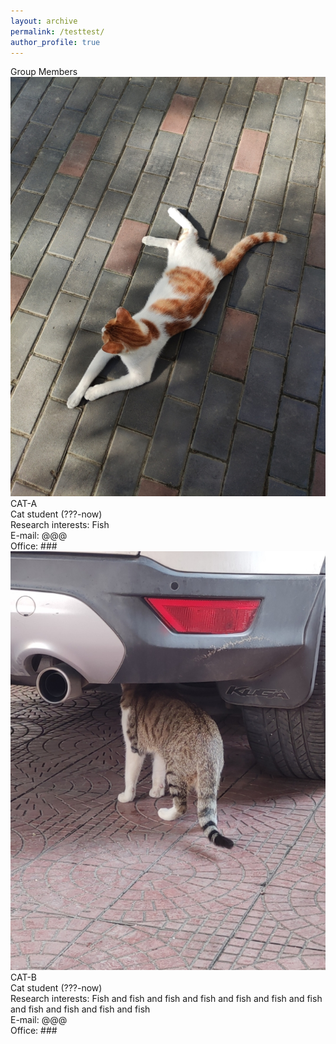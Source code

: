 ```yaml
---
layout: archive
permalink: /testtest/
author_profile: true
---
```


<link rel="stylesheet" href="/css/customized-stylesheet.css">

<div class="content-framework">
  <div class="cat">Group Members</div>
    
<div class="group-member">
    <div class="member-photo"><img src="/images/cat-a.jpg"></div>
    <div class="member-info-sets">
        <div class="member-name">CAT-A</div>
        <div class="member-status">Cat student (???-now)</div>
        <div class="member-interests">Research interests: Fish</div>
        <div class="member-email">E-mail: @@@</div>
        <div class="member-misc">Office: ###</div>
    </div>
</div>

<div class="group-member">
    <div class="member-photo"><img src="/images/cat-b.jpg"></div>
    <div class="member-info-sets">
        <div class="member-name">CAT-B</div>
        <div class="member-status">Cat student (???-now)</div>
        <div class="member-interests">Research interests: Fish and fish and fish and fish and fish and fish and fish and fish and fish and fish and fish</div>
        <div class="member-email">E-mail: @@@</div>
        <div class="member-misc">Office: ###</div>
    </div>
</div>





</div>
